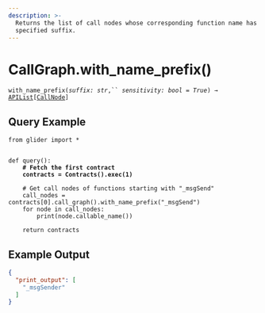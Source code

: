 ```yaml
---
description: >-
  Returns the list of call nodes whose corresponding function name has the
  specified suffix.
---
```


# CallGraph.with\_name\_prefix()

`with_name_prefix(`_`suffix: str`_`,`` `_`sensitivity: bool = True`_`) →` [`APIList`](../../iterables/apilist.md)`[`[`CallNode`](../callnode/)`]`

## Query Example

<pre class="language-python"><code class="lang-python">from glider import *


def query():
<strong>    # Fetch the first contract
</strong><strong>    contracts = Contracts().exec(1)
</strong>  
    # Get call nodes of functions starting with "_msgSend" 
    call_nodes = contracts[0].call_graph().with_name_prefix("_msgSend")
    for node in call_nodes:
        print(node.callable_name())
    
    return contracts
</code></pre>

## Example Output

```json
{
  "print_output": [
    "_msgSender"
  ]
}
```
